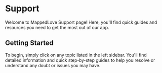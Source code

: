 # Support

Welcome to MappedLove Support page! Here, you'll find quick guides and resources you need to get the most out of our app.

## Getting Started

To begin, simply click on any topic listed in the left sidebar. You'll find detailed information and quick step-by-step guides to help you resolve or understand any doubt or issues you may have.

<!-- TODO: https://vitepress.dev/guide/markdown#markdown-file-inclusion -->
<!--@include: ../README.md{28,}-->
